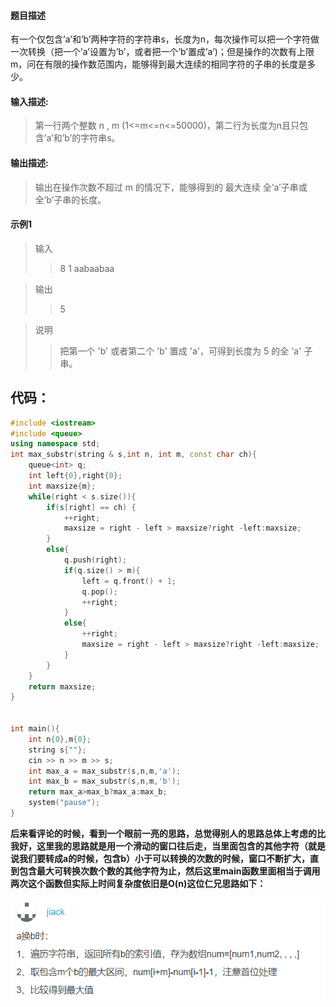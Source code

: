 #### 题目描述
有一个仅包含’a’和’b’两种字符的字符串s，长度为n，每次操作可以把一个字符做一次转换（把一个’a’设置为’b’，或者把一个’b’置成’a’)；但是操作的次数有上限m，问在有限的操作数范围内，能够得到最大连续的相同字符的子串的长度是多少。
#### 输入描述:
>第一行两个整数 n , m (1<=m<=n<=50000)，第二行为长度为n且只包含’a’和’b’的字符串s。
#### 输出描述:
>输出在操作次数不超过 m 的情况下，能够得到的 最大连续 全’a’子串或全’b’子串的长度。
#### 示例1
>输入
>>8 1
>>aabaabaa 

> 输出
>>5  

>说明
>>把第一个 'b' 或者第二个 'b' 置成 'a'，可得到长度为 5 的全 'a' 子串。   

## 代码：
```c++
#include <iostream>
#include <queue>
using namespace std;
int max_substr(string & s,int n, int m, const char ch){
    queue<int> q;
    int left{0},right{0};
    int maxsize{m};
    while(right < s.size()){
        if(s[right] == ch) {
            ++right;
            maxsize = right - left > maxsize?right -left:maxsize;
        }
        else{
            q.push(right);
            if(q.size() > m){
                left = q.front() + 1;
                q.pop();
                ++right;
            }
            else{
                ++right;
                maxsize = right - left > maxsize?right -left:maxsize;
            }
        }
    }
    return maxsize;
}


int main(){
    int n{0},m{0};
    string s{""};
    cin >> n >> m >> s;
    int max_a = max_substr(s,n,m,'a');
    int max_b = max_substr(s,n,m,'b');
    return max_a>max_b?max_a:max_b;
    system("pause");
}
```
**后来看评论的时候，看到一个眼前一亮的思路，总觉得别人的思路总体上考虑的比我好，这里我的思路就是用一个滑动的窗口往后走，当里面包含的其他字符（就是说我们要转成a的时候，包含b）小于可以转换的次数的时候，窗口不断扩大，直到包含最大可转换次数个数的其他字符为止，然后这里main函数里面相当于调用两次这个函数但实际上时间复杂度依旧是O(n)这位仁兄思路如下：**  

![](pictures/编程题2.jpg)